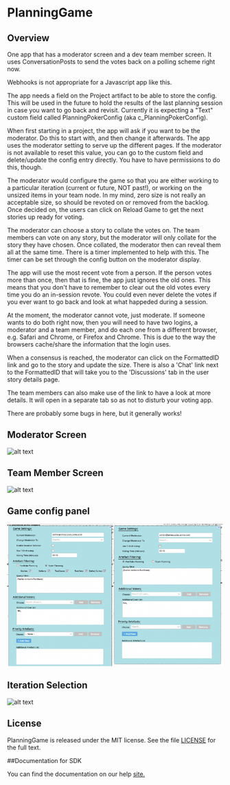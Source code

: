 PlanningGame 
=========================

## Overview

One app that has a moderator screen and a dev team member screen. It uses ConversationPosts to send the votes back on a polling scheme right now.

Webhooks is not appropriate for a Javascript app like this.

The app needs a field on the Project artifact to be able to store the config. This will be used in the future to hold the results of the last planning session in case you want to go back and  revisit. Currently it is expecting a "Text" custom field called PlanningPokerConfig (aka c_PlanningPokerConfig). 

When first starting in a project, the app will ask if you want to be the moderator. Do this to start with, and then change it afterwards. The app uses the moderator setting to serve up the different pages. If the moderator is not available to reset this value, you can go to the custom field and delete/update the config entry directly. You have to have permissions to do this, though.

The moderator would configure the game so that you are either working to a particular iteration (current or future, NOT past!), or working on the unsized items in your team node. In my mind, zero size is not really an acceptable size, so should be revoted on or removed from the backlog. Once decided on, the users can click on Reload Game to get the next stories up ready for voting.

The moderator can choose a story to collate the votes on. The team members can vote on any story, but the moderator will only collate for the story they have chosen. Once collated, the moderator then can reveal them all at the same time. There is a timer implemented to help with this. The timer can be set through the config button on the moderator display.

The app will use the most recent vote from a person. If the person votes more than once, then that is fine, the app just ignores the old ones. This means that you don't have to remember to clear out the old votes every time you do an in-session revote. You could even never delete the votes if you ever want to go back and look at what happeded during a session.

At the moment, the moderator cannot vote, just moderate. If someone wants to do both right now, then you will need to have two logins, a moderator and a team member, and do each one from a different browser, e.g. Safari and Chrome, or Firefox and Chrome. This is due to the way the browsers cache/share the information that the login uses.

When a consensus is reached, the moderator can click on the FormattedID link and go to the story and update the size. There is also a 'Chat' link next to the FormattedID that will take you to the 'Discussions' tab in the user story details page.

The team members can also make use of the link to have a look at more details. It will open in a separate tab so as not to disturb your voting app.

There are probably some bugs in here, but it generally works!

## Moderator Screen
![alt text](https://github.com/nikantonelli/Planning-Poker/blob/master/Images/ModeratorScreen.png)

## Team Member Screen
![alt text](https://github.com/nikantonelli/Planning-Poker/blob/master/Images/TeamMemberScreen.png)

## Game config panel
![alt text](https://github.com/nikantonelli/Planning-Poker/blob/master/Images/GameConfig.png)

## Iteration Selection
![alt text](https://github.com/nikantonelli/Planning-Poker/blob/master/Images/IterationConfig.png)

## License

PlanningGame is released under the MIT license.  See the file [LICENSE](./LICENSE) for the full text.

##Documentation for SDK

You can find the documentation on our help [site.](https://help.rallydev.com/apps/2.1/doc/)
